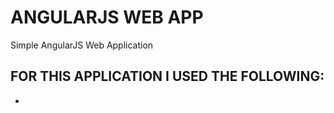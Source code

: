 # ANGULARJS WEB APP

Simple AngularJS Web Application

## FOR THIS APPLICATION I USED THE FOLLOWING:

- 
